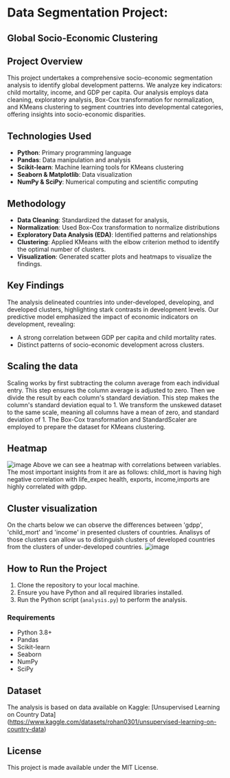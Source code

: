 
# Data Segmentation Project: 
## Global Socio-Economic Clustering

## Project Overview
This project undertakes a comprehensive socio-economic segmentation analysis to identify global development patterns. We analyze key indicators: child mortality, income, and GDP per capita. Our analysis employs data cleaning, exploratory analysis, Box-Cox transformation for normalization, and KMeans clustering to segment countries into developmental categories, offering insights into socio-economic disparities.

## Technologies Used
- **Python**: Primary programming language
- **Pandas**: Data manipulation and analysis
- **Scikit-learn**: Machine learning tools for KMeans clustering
- **Seaborn & Matplotlib**: Data visualization
- **NumPy & SciPy**: Numerical computing and scientific computing

## Methodology
- **Data Cleaning**: Standardized the dataset for analysis,
- **Normalization**: Used Box-Cox transformation to normalize distributions
- **Exploratory Data Analysis (EDA)**: Identified patterns and relationships
- **Clustering**: Applied KMeans with the elbow criterion method to identify the optimal number of clusters.
- **Visualization**: Generated scatter plots and heatmaps to visualize the findings.

## Key Findings
The analysis delineated countries into under-developed, developing, and developed clusters, highlighting stark contrasts in development levels. Our predictive model emphasized the impact of economic indicators on development, revealing:
- A strong correlation between GDP per capita and child mortality rates.
- Distinct patterns of socio-economic development across clusters.

## Scaling the data
Scaling works by first subtracting the column average from each individual entry. This step ensures the column average is adjusted to zero. Then we divide the result by each column's standard deviation. This step makes the column's standard deviation equal to 1. We transform the unskewed dataset to the same scale, meaning all columns have a mean of zero, and standard deviation of 1. The Box-Cox transformation and StandardScaler are employed to prepare the dataset for KMeans clustering.

## Heatmap

![image](https://github.com/zuzann18/Data-Segmentation-Project-Global-Socio-Economic-Clustering/assets/62249691/b108c79d-bb82-47a4-8179-c26dc446d458)
Above we can see a heatmap with correlations between variables. The most important insights from it are as follows: child_mort is having high negative correlation with life_expec
health, exports, income,imports are highly correlated with gdpp. 
## Cluster visualization
On the charts below we can observe the differences between 'gdpp', 'child_mort' and 'income' in presented clusters of countries. Analisys of those clusters can allow us to distinguish clusters of developed countries from the clusters of under-developed countries.
![image](https://github.com/zuzann18/Data-Segmentation-Project-Global-Socio-Economic-Clustering/assets/62249691/439dbd80-b221-42bd-863a-ab7db7b7eb0d)

## How to Run the Project
1. Clone the repository to your local machine.
2. Ensure you have Python and all required libraries installed.
3. Run the Python script (`analysis.py`) to perform the analysis.


### Requirements
- Python 3.8+
- Pandas
- Scikit-learn
- Seaborn
- NumPy
- SciPy

## Dataset
The analysis is based on data available on Kaggle: [Unsupervised Learning on Country Data] (https://www.kaggle.com/datasets/rohan0301/unsupervised-learning-on-country-data)

## License
This project is made available under the MIT License.


